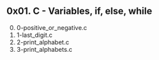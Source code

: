 ## 0x01. C - Variables, if, else, while
0. 0-positive_or_negative.c
1. 1-last_digit.c
2. 2-print_alphabet.c
3. 3-print_alphabets.c
